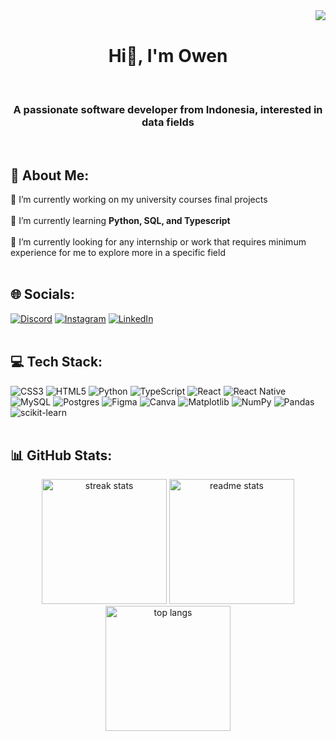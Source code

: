 <img align="right" src="https://visitor-badge.laobi.icu/badge?page_id=Own20.Own20"/>
<br>

<h1 align="center">Hi👋, I'm Owen</h1>
<br>
<h3 align="center">A passionate software developer from Indonesia, interested in data fields</h3>
<br>



## 💫 About Me:
🔭 I’m currently working on my university courses final projects
<br> <br>
🌱 I’m currently learning **Python, SQL, and Typescript**
<br> <br>
🤝 I’m currently looking for any internship or work that requires minimum experience for me to explore more in a specific field
<br>
<br>


## 🌐 Socials:
[![Discord](https://img.shields.io/badge/Discord-%237289DA.svg?logo=discord&logoColor=white)](https://discord.gg/https://discord.gg/own20#6092)
[![Instagram](https://img.shields.io/badge/Instagram-%23E4405F.svg?logo=Instagram&logoColor=white)](https://instagram.com/https://www.instagram.com/christopher.owen20/)
[![LinkedIn](https://img.shields.io/badge/LinkedIn-%230077B5.svg?logo=linkedin&logoColor=white)](https://linkedin.com/in/https://www.linkedin.com/in/christopherowen20/) 
<br>
<br>


## 💻 Tech Stack:
![CSS3](https://img.shields.io/badge/css3-%231572B6.svg?style=for-the-badge&logo=css3&logoColor=white) ![HTML5](https://img.shields.io/badge/html5-%23E34F26.svg?style=for-the-badge&logo=html5&logoColor=white) ![Python](https://img.shields.io/badge/python-3670A0?style=for-the-badge&logo=python&logoColor=ffdd54) ![TypeScript](https://img.shields.io/badge/typescript-%23007ACC.svg?style=for-the-badge&logo=typescript&logoColor=white) ![React](https://img.shields.io/badge/react-%2320232a.svg?style=for-the-badge&logo=react&logoColor=%2361DAFB) ![React Native](https://img.shields.io/badge/react_native-%2320232a.svg?style=for-the-badge&logo=react&logoColor=%2361DAFB) ![MySQL](https://img.shields.io/badge/mysql-%2300000f.svg?style=for-the-badge&logo=mysql&logoColor=white) ![Postgres](https://img.shields.io/badge/postgres-%23316192.svg?style=for-the-badge&logo=postgresql&logoColor=white) ![Figma](https://img.shields.io/badge/figma-%23F24E1E.svg?style=for-the-badge&logo=figma&logoColor=white) ![Canva](https://img.shields.io/badge/Canva-%2300C4CC.svg?style=for-the-badge&logo=Canva&logoColor=white) ![Matplotlib](https://img.shields.io/badge/Matplotlib-%23ffffff.svg?style=for-the-badge&logo=Matplotlib&logoColor=black) ![NumPy](https://img.shields.io/badge/numpy-%23013243.svg?style=for-the-badge&logo=numpy&logoColor=white) ![Pandas](https://img.shields.io/badge/pandas-%23150458.svg?style=for-the-badge&logo=pandas&logoColor=white) ![scikit-learn](https://img.shields.io/badge/scikit--learn-%23F7931E.svg?style=for-the-badge&logo=scikit-learn&logoColor=white)
<br>
<br>


## 📊 GitHub Stats:
<div align=center>
  <img height=200 src="https://github-readme-stats.vercel.app/api?username=Own20&theme=swift&hide_border=false&include_all_commits=true&count_private=false" alt="streak stats"/>
  <img height=200 src="https://github-readme-streak-stats.herokuapp.com/?user=Own20&theme=swift&hide_border=false" alt="readme stats"/>
  <br/>
  <img height=200 src="https://github-readme-stats.vercel.app/api/top-langs/?username=Own20&theme=swift&hide_border=false&include_all_commits=true&count_private=false&layout=compact" alt="top langs" />
</div>

<!---
### ✍️ Random Dev Quote
![](https://quotes-github-readme.vercel.app/api?type=horizontal&theme=dark)

### 🔝 Top Contributed Repo
![](https://github-contributor-stats.vercel.app/api?username=Own20&limit=5&theme=dark&combine_all_yearly_contributions=true)

---
[![](https://visitcount.itsvg.in/api?id=Own20&icon=6&color=1)](https://visitcount.itsvg.in)
